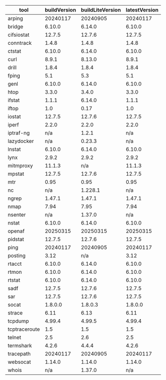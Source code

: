 | tool | buildVersion | buildLiteVersion | latestVersion |
|------|--------------|------------------|---------------|
| arping | 20240117 | 20240905 | 20240117 |
| bridge | 6.10.0 | 6.14.0 | 6.10.0 |
| cifsiostat | 12.7.5 | 12.7.6 | 12.7.5 |
| conntrack | 1.4.8 | 1.4.8 | 1.4.8 |
| ctstat | 6.10.0 | 6.14.0 | 6.10.0 |
| curl | 8.9.1 | 8.13.0 | 8.9.1 |
| drill | 1.8.4 | 1.8.4 | 1.8.4 |
| fping | 5.1 | 5.3 | 5.1 |
| genl | 6.10.0 | 6.14.0 | 6.10.0 |
| htop | 3.3.0 | 3.4.0 | 3.3.0 |
| ifstat | 1.1.1 | 6.14.0 | 1.1.1 |
| iftop | 1.0 | 0.17 | 1.0 |
| iostat | 12.7.5 | 12.7.6 | 12.7.5 |
| iperf | 2.2.0 | 2.2.0 | 2.2.0 |
| iptraf-ng | n/a | 1.2.1 | n/a |
| lazydocker | n/a | 0.23.3 | n/a |
| lnstat | 6.10.0 | 6.14.0 | 6.10.0 |
| lynx | 2.9.2 | 2.9.2 | 2.9.2 |
| mitmproxy | 11.1.3 | n/a | 11.1.3 |
| mpstat | 12.7.5 | 12.7.6 | 12.7.5 |
| mtr | 0.95 | 0.95 | 0.95 |
| nc | n/a | 1.228.1 | n/a |
| ngrep | 1.47.1 | 1.47.1 | 1.47.1 |
| nmap | 7.94 | 7.95 | 7.94 |
| nsenter | n/a | 1.37.0 | n/a |
| nstat | 6.10.0 | 6.14.0 | 6.10.0 |
| openaf | 20250315 | 20250315 | 20250315 |
| pidstat | 12.7.5 | 12.7.6 | 12.7.5 |
| ping | 20240117 | 20240905 | 20240117 |
| posting | 3.12 | n/a | 3.12 |
| rtacct | 6.10.0 | 6.14.0 | 6.10.0 |
| rtmon | 6.10.0 | 6.14.0 | 6.10.0 |
| rtstat | 6.10.0 | 6.14.0 | 6.10.0 |
| sadf | 12.7.5 | 12.7.6 | 12.7.5 |
| sar | 12.7.5 | 12.7.6 | 12.7.5 |
| socat | 1.8.0.0 | 1.8.0.3 | 1.8.0.0 |
| strace | 6.11 | 6.13 | 6.11 |
| tcpdump | 4.99.4 | 4.99.5 | 4.99.4 |
| tcptraceroute | 1.5 | 1.5 | 1.5 |
| telnet | 2.5 | 2.6 | 2.5 |
| termshark | 4.2.6 | 4.4.4 | 4.2.6 |
| tracepath | 20240117 | 20240905 | 20240117 |
| websocat | 1.14.0 | 1.14.0 | 1.14.0 |
| whois | n/a | 1.37.0 | n/a |

